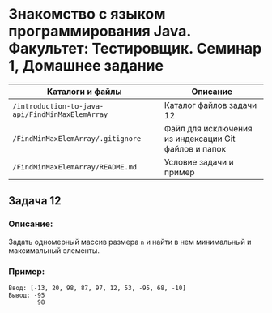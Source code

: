 # Знакомство с языком программирования Java. Факультет: Тестировщик. Семинар 1, Домашнее задание

Каталоги и файлы                                | Описание
------------------------------------------------|-----------------------------------------------------
`/introduction-to-java-api/FindMinMaxElemArray` | Каталог файлов задачи 12
`/FindMinMaxElemArray/.gitignore`               | Файл для исключения из индексации Git файлов и папок
`/FindMinMaxElemArray/README.md`                | Условие задачи и пример

## Задача 12

### Описание:

Задать одномерный массив размера `n` и найти в нем минимальный и максимальный элементы.

### Пример:

```
Ввод: [-13, 20, 98, 87, 97, 12, 53, -95, 68, -10]
Вывод: -95
        98
```

